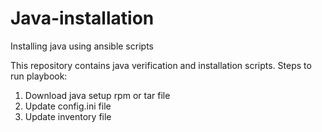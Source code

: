 # Java-installation
Installing java using ansible scripts

This repository contains java verification and installation scripts.
Steps to run playbook:
1. Download java setup rpm or tar file
2. Update config.ini file 
3. Update inventory file
